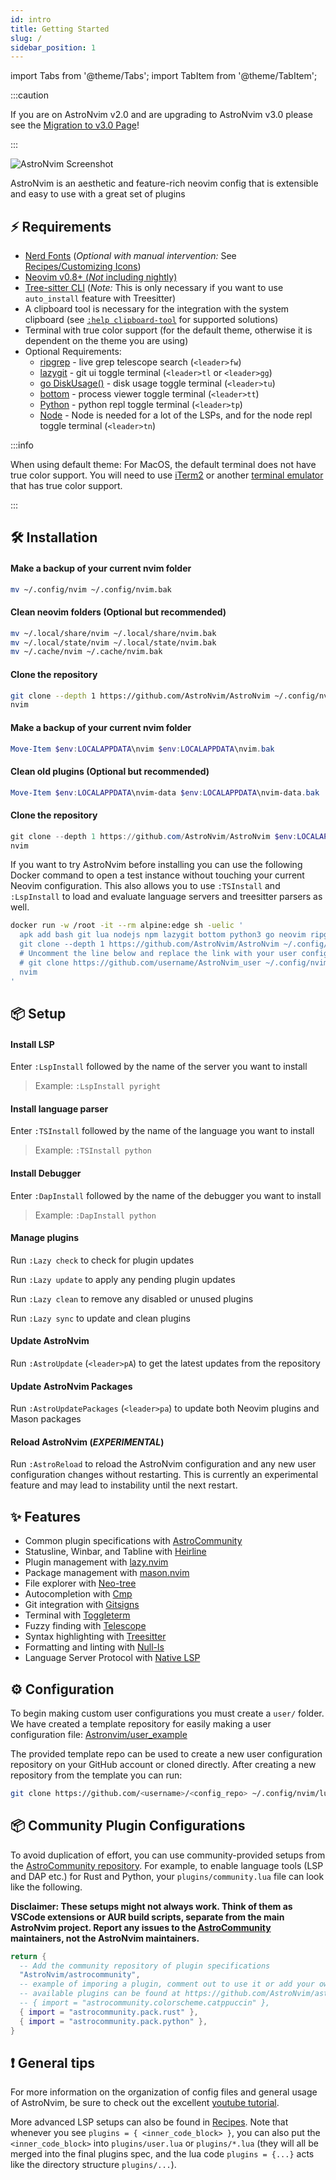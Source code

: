 ```yaml
---
id: intro
title: Getting Started
slug: /
sidebar_position: 1
---
```


import Tabs from '@theme/Tabs';
import TabItem from '@theme/TabItem';

:::caution

If you are on AstroNvim v2.0 and are upgrading to AstroNvim v3.0 please see the
[Migration to v3.0 Page](Configuration/v3_migration.md)!

:::

![AstroNvim Screenshot](/img/overview.png)

AstroNvim is an aesthetic and feature-rich neovim config that is extensible and easy to use with a great set of plugins

## ⚡ Requirements

- [Nerd Fonts](https://www.nerdfonts.com/font-downloads) (_Optional with manual intervention:_ See [Recipes/Customizing Icons](Recipes/icons#disable-icons))
- [Neovim v0.8+ (_Not_ including nightly)](https://github.com/neovim/neovim/releases/tag/stable)
- [Tree-sitter CLI](https://github.com/tree-sitter/tree-sitter/blob/master/cli/README.md) (_Note:_ This is only necessary if you want to use `auto_install` feature with Treesitter)
- A clipboard tool is necessary for the integration with the system clipboard (see [`:help clipboard-tool`](https://neovim.io/doc/user/provider.html#clipboard-tool) for supported solutions)
- Terminal with true color support (for the default theme, otherwise it is dependent on the theme you are using)
- Optional Requirements:
  - [ripgrep](https://github.com/BurntSushi/ripgrep) - live grep telescope search (`<leader>fw`)
  - [lazygit](https://github.com/jesseduffield/lazygit) - git ui toggle terminal (`<leader>tl` or `<leader>gg`)
  - [go DiskUsage()](https://github.com/dundee/gdu) - disk usage toggle terminal (`<leader>tu`)
  - [bottom](https://github.com/ClementTsang/bottom) - process viewer toggle terminal (`<leader>tt`)
  - [Python](https://www.python.org/) - python repl toggle terminal (`<leader>tp`)
  - [Node](https://nodejs.org/en/) - Node is needed for a lot of the LSPs, and for the node repl toggle terminal (`<leader>tn`)

:::info

When using default theme: For MacOS, the default terminal does not have true color support. You will need to use [iTerm2](https://iterm2.com/) or another [terminal emulator](https://gist.github.com/XVilka/8346728#terminal-emulators) that has true color support.

:::

## 🛠️ Installation

<Tabs>

<TabItem value="nix" label="Linux/Mac OS (Unix)" default>

#### Make a backup of your current nvim folder

```sh
mv ~/.config/nvim ~/.config/nvim.bak
```

#### Clean neovim folders (Optional but recommended)

```sh
mv ~/.local/share/nvim ~/.local/share/nvim.bak
mv ~/.local/state/nvim ~/.local/state/nvim.bak
mv ~/.cache/nvim ~/.cache/nvim.bak
```

#### Clone the repository

```sh
git clone --depth 1 https://github.com/AstroNvim/AstroNvim ~/.config/nvim
nvim
```

</TabItem>

<TabItem value="windoze" label="Windows (PowerShell)" default>

#### Make a backup of your current nvim folder

```powershell
Move-Item $env:LOCALAPPDATA\nvim $env:LOCALAPPDATA\nvim.bak
```

#### Clean old plugins (Optional but recommended)

```powershell
Move-Item $env:LOCALAPPDATA\nvim-data $env:LOCALAPPDATA\nvim-data.bak
```

#### Clone the repository

```powershell
git clone --depth 1 https://github.com/AstroNvim/AstroNvim $env:LOCALAPPDATA\nvim
nvim
```

</TabItem>

<TabItem value="docker" label="Docker" default>

If you want to try AstroNvim before installing you can use the following Docker command to open a test instance without touching your current Neovim configuration. This also allows you to use `:TSInstall` and `:LspInstall` to load and evaluate language servers and treesitter parsers as well.

```sh
docker run -w /root -it --rm alpine:edge sh -uelic '
  apk add bash git lua nodejs npm lazygit bottom python3 go neovim ripgrep alpine-sdk --update
  git clone --depth 1 https://github.com/AstroNvim/AstroNvim ~/.config/nvim
  # Uncomment the line below and replace the link with your user config repo to load a user config
  # git clone https://github.com/username/AstroNvim_user ~/.config/nvim/lua/user
  nvim
'
```

</TabItem>

</Tabs>

## 📦 Setup

#### Install LSP

Enter `:LspInstall` followed by the name of the server you want to install

> Example: `:LspInstall pyright`

#### Install language parser

Enter `:TSInstall` followed by the name of the language you want to install

> Example: `:TSInstall python`

#### Install Debugger

Enter `:DapInstall` followed by the name of the debugger you want to install

> Example: `:DapInstall python`

#### Manage plugins

Run `:Lazy check` to check for plugin updates

Run `:Lazy update` to apply any pending plugin updates

Run `:Lazy clean` to remove any disabled or unused plugins

Run `:Lazy sync` to update and clean plugins

#### Update AstroNvim

Run `:AstroUpdate` (`<leader>pA`) to get the latest updates from the repository

#### Update AstroNvim Packages

Run `:AstroUpdatePackages` (`<leader>pa`) to update both Neovim plugins and Mason packages

#### Reload AstroNvim (_EXPERIMENTAL_)

Run `:AstroReload` to reload the AstroNvim configuration and any new user configuration changes without restarting. This is currently an experimental feature and may lead to instability until the next restart.

## ✨ Features

- Common plugin specifications with [AstroCommunity](https://github.com/AstroNvim/astrocommunity)
- Statusline, Winbar, and Tabline with [Heirline](https://github.com/rebelot/heirline.nvim)
- Plugin management with [lazy.nvim](https://github.com/folke/lazy.nvim)
- Package management with [mason.nvim](https://github.com/williamboman/mason.nvim)
- File explorer with [Neo-tree](https://github.com/nvim-neo-tree/neo-tree.nvim)
- Autocompletion with [Cmp](https://github.com/hrsh7th/nvim-cmp)
- Git integration with [Gitsigns](https://github.com/lewis6991/gitsigns.nvim)
- Terminal with [Toggleterm](https://github.com/akinsho/toggleterm.nvim)
- Fuzzy finding with [Telescope](https://github.com/nvim-telescope/telescope.nvim)
- Syntax highlighting with [Treesitter](https://github.com/nvim-treesitter/nvim-treesitter)
- Formatting and linting with [Null-ls](https://github.com/jose-elias-alvarez/null-ls.nvim)
- Language Server Protocol with [Native LSP](https://github.com/neovim/nvim-lspconfig)

## ⚙️ Configuration

To begin making custom user configurations you must create a `user/` folder. We have created a template repository for easily making a user configuration file: [Astronvim/user_example](https://github.com/AstroNvim/user_example)

The provided template repo can be used to create a new user configuration repository on your GitHub account or cloned directly. After creating a new repository from the template you can run:

```sh
git clone https://github.com/<username>/<config_repo> ~/.config/nvim/lua/user
```

## 📦 Community Plugin Configurations

To avoid duplication of effort, you can use community-provided setups from the [AstroCommunity repository](https://github.com/AstroNvim/astrocommunity). For example, to enable language tools (LSP and DAP etc.) for Rust and Python, your `plugins/community.lua` file can look like the following.

**Disclaimer: These setups might not always work. Think of them as VSCode extensions or AUR build scripts, separate from the main AstroNvim project. Report any issues to the [AstroCommunity](https://github.com/AstroNvim/astrocommunity) maintainers, not the AstroNvim maintainers.**

```lua
return {
  -- Add the community repository of plugin specifications
  "AstroNvim/astrocommunity",
  -- example of imporing a plugin, comment out to use it or add your own
  -- available plugins can be found at https://github.com/AstroNvim/astrocommunity
  -- { import = "astrocommunity.colorscheme.catppuccin" },
  { import = "astrocommunity.pack.rust" },
  { import = "astrocommunity.pack.python" },
}
```

## ❗️ General tips

For more information on the organization of config files and general usage of AstroNvim, be sure to check out the excellent [youtube tutorial](https://www.youtube.com/watch?v=GEHPiZ10gOk).

More advanced LSP setups can also be found in [Recipes](Recipes/advanced_lsp.md). Note that whenever you see `plugins = { <inner_code_block> }`, you can also put the `<inner_code_block>` into `plugins/user.lua` or `plugins/*.lua` (they will all be merged into the final plugins spec, and the lua code `plugins = {...}` acts like the directory structure `plugins/...`).
